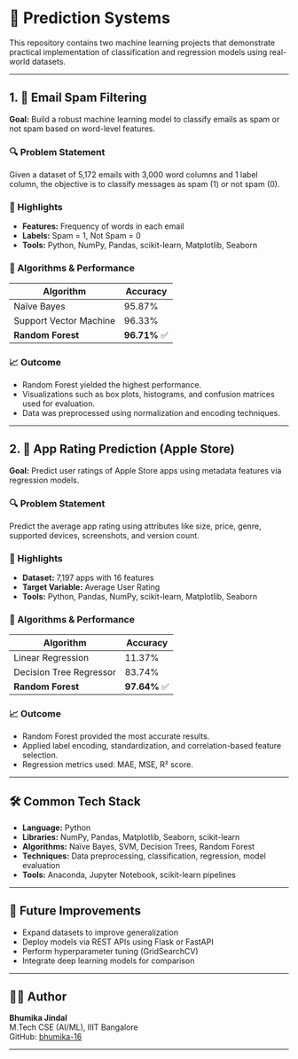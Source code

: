 # 🤖 Prediction Systems

This repository contains two machine learning projects that demonstrate practical implementation of classification and regression models using real-world datasets.

---

## 1. 📧 Email Spam Filtering

**Goal:** Build a robust machine learning model to classify emails as spam or not spam based on word-level features.

### 🔍 Problem Statement
Given a dataset of 5,172 emails with 3,000 word columns and 1 label column, the objective is to classify messages as spam (1) or not spam (0).

### 📌 Highlights
- **Features:** Frequency of words in each email
- **Labels:** Spam = 1, Not Spam = 0
- **Tools:** Python, NumPy, Pandas, scikit-learn, Matplotlib, Seaborn

### 🧠 Algorithms & Performance
| Algorithm                | Accuracy  |
|--------------------------|-----------|
| Naïve Bayes              | 95.87%    |
| Support Vector Machine   | 96.33%    |
| **Random Forest**        | **96.71%** ✅ |

### 📈 Outcome
- Random Forest yielded the highest performance.
- Visualizations such as box plots, histograms, and confusion matrices used for evaluation.
- Data was preprocessed using normalization and encoding techniques.

---

## 2. 📱 App Rating Prediction (Apple Store)

**Goal:** Predict user ratings of Apple Store apps using metadata features via regression models.

### 🔍 Problem Statement
Predict the average app rating using attributes like size, price, genre, supported devices, screenshots, and version count.

### 📌 Highlights
- **Dataset:** 7,197 apps with 16 features
- **Target Variable:** Average User Rating
- **Tools:** Python, Pandas, NumPy, scikit-learn, Matplotlib, Seaborn

### 🧠 Algorithms & Performance
| Algorithm                | Accuracy  |
|--------------------------|-----------|
| Linear Regression        | 11.37%    |
| Decision Tree Regressor  | 83.74%    |
| **Random Forest**        | **97.64%** ✅ |

### 📈 Outcome
- Random Forest provided the most accurate results.
- Applied label encoding, standardization, and correlation-based feature selection.
- Regression metrics used: MAE, MSE, R² score.

---

## 🛠️ Common Tech Stack

- **Language:** Python  
- **Libraries:** NumPy, Pandas, Matplotlib, Seaborn, scikit-learn  
- **Algorithms:** Naïve Bayes, SVM, Decision Trees, Random Forest  
- **Techniques:** Data preprocessing, classification, regression, model evaluation  
- **Tools:** Anaconda, Jupyter Notebook, scikit-learn pipelines

---

## 📌 Future Improvements

- Expand datasets to improve generalization
- Deploy models via REST APIs using Flask or FastAPI
- Perform hyperparameter tuning (GridSearchCV)
- Integrate deep learning models for comparison

---

## 👩‍💻 Author

**Bhumika Jindal**  
M.Tech CSE (AI/ML), IIIT Bangalore  
GitHub: [bhumika-16](https://github.com/bhumika-16)

---
